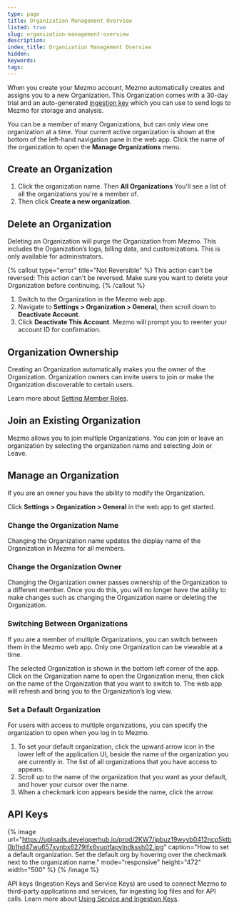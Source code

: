 ```yaml
---
type: page
title: Organization Management Overview
listed: true
slug: organization-management-overview
description: 
index_title: Organization Management Overview
hidden: 
keywords: 
tags: 
---
```



When you create your Mezmo account, Mezmo automatically creates and assigns you to a new Organization. This Organization comes with a 30-day trial and an auto-generated [ingestion key](https://docs.mezmo.com/docs/ingestion-key) which you can use to send logs to Mezmo for storage and analysis.

You can be a member of many Organizations, but can only view one organization at a time. Your current active organization is shown at the bottom of the left-hand navigation pane in the web app. Click the name of the organization to open the **Manage Organizations** menu.

## Create an Organization

1. Click the organization name. Then **All Organizations** You'll see a list of all the organizations you're a member of.
2. Then click **Create a new organization**.

## Delete an Organization

Deleting an Organization will purge the Organization from Mezmo. This includes the Organization’s logs, billing data, and customizations. This is only available for administrators.

{% callout type="error" title="Not Reversible" %}
This action can't be reversed: This action can't be reversed. Make sure you want to delete your Organization before continuing.
{% /callout %}

1. Switch to the Organization in the Mezmo web app.
2. Navigate to **Settings &gt; Organization &gt; General**, then scroll down to **Deactivate Account**.
3. Click **Deactivate This Account**. Mezmo will prompt you to reenter your account ID for confirmation.

## Organization Ownership

Creating an Organization automatically makes you the owner of the Organization. Organization owners can invite users to join or make the Organization discoverable to certain users.

Learn more about [Setting Member Roles](https://docs.mezmo.com/2.8/docs/role-based-access-control).

## Join an Existing Organization

Mezmo allows you to join multiple Organizations. You can join or leave an organization by selecting the organization name and selecting Join or Leave.

## Manage an Organization

If you are an owner you have the ability to modify the Organization.

Click **Settings &gt; Organization &gt; General** in the web app to get started.

### Change the Organization Name

Changing the Organization name updates the display name of the Organization in Mezmo for all members.

### Change the Organization Owner

Changing the Organization owner passes ownership of the Organization to a different member. Once you do this, you will no longer have the ability to make changes such as changing the Organization name or deleting the Organization.

### Switching Between Organizations

If you are a member of multiple Organizations, you can switch between them in the Mezmo web app. Only one Organization can be viewable at a time.

The selected Organization is shown in the bottom left corner of the app. Click on the Organization name to open the Organization menu, then click on the name of the Organization that you want to switch to. The web app will refresh and bring you to the Organization’s log view.

### Set a Default Organization

For users with access to multiple organizations, you can specify the organization to open when you log in to Mezmo.

1. To set your default organization, click the upward arrow icon in the lower left of the application UI, beside the name of the organization you are currently in. The list of all organizations that you have access to appears.
2. Scroll up to the name of the organization that you want as your default, and hover your cursor over the name.
3. When a checkmark icon appears beside the name, click the arrow.

## API Keys

{% image url="https://uploads.developerhub.io/prod/2KW7/jpbuz19wyyb0412ncp5ktb0b1hd47wu657xynbx6279lfx6vuotfapylndkssh02.jpg" caption="How to set a default organization. Set the default org by hovering over the checkmark next to the organization name." mode="responsive" height="472" width="500" %}
{% /image %}

API keys (Ingestion Keys and Service Keys) are used to connect Mezmo to third-party applications and services, for ingesting log files and for API calls. Learn more about [Using Service and Ingestion Keys](https://docs.mezmo.com/docs/ingestion-key).